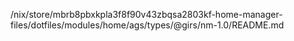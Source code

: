 /nix/store/mbrb8pbxkpla3f8f90v43zbqsa2803kf-home-manager-files/dotfiles/modules/home/ags/types/@girs/nm-1.0/README.md